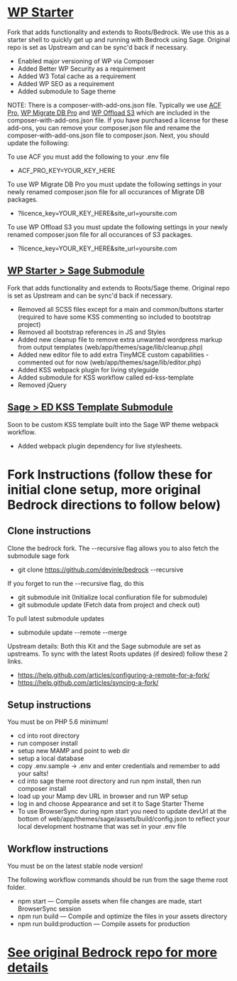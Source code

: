 # [WP Starter](https://github.com/devinle/bedrock)

Fork that adds functionality and extends to Roots/Bedrock. We use this as a starter shell to quickly get up and running with Bedrock using Sage. Original repo is set as Upstream and can be sync'd back if necessary.

* Enabled major versioning of WP via Composer
* Added Better WP Security as a requirement
* Added W3 Total cache as a requirement
* Added WP SEO as a requirement
* Added submodule to Sage theme

NOTE: There is a composer-with-add-ons.json file. Typically we use [ACF Pro](https://www.advancedcustomfields.com/), [WP Migrate DB Pro](https://deliciousbrains.com/wp-migrate-db-pro/) and [WP Offload S3](https://deliciousbrains.com/wp-offload-s3/) which are included in the composer-with-add-ons.json file. If you have purchased a license for these add-ons, you can remove your composer.json file and rename the composer-with-add-ons.json file to composer.json. Next, you should update the following:

To use ACF you must add the following to your .env file

* ACF_PRO_KEY=YOUR_KEY_HERE

To use WP Migrate DB Pro you must update the following settings in your newly renamed composer.json file for all occurances of Migrate DB packages.
* ?licence_key=YOUR_KEY_HERE&site_url=yoursite.com

To use WP Offload S3 you must update the following settings in your newly renamed composer.json file for all occurances of S3 packages.
* ?licence_key=YOUR_KEY_HERE&site_url=yoursite.com

## [WP Starter > Sage Submodule](https://github.com/devinle/sage)

Fork that adds functionality and extends to Roots/Sage theme. Original repo is set as Upstream and can be sync'd back if necessary.

* Removed all SCSS files except for a main and common/buttons starter (required to have some KSS commenting so included to bootstrap project)
* Removed all bootstrap references in JS and Styles
* Added new cleanup file to remove extra unwanted wordpress markup from output templates (web/app/themes/sage/lib/cleanup.php)
* Added new editor file to add extra TinyMCE custom capabilities - commented out for now (web/app/themes/sage/lib/editor.php)
* Added KSS webpack plugin for living styleguide
* Added submodule for KSS workflow called ed-kss-template
* Removed jQuery

## [Sage > ED KSS Template Submodule](https://dleggett@bitbucket.org/enginedigital/ed-kss-template.git)

Soon to be custom KSS template built into the Sage WP theme webpack workflow.

* Added webpack plugin dependency for live stylesheets.

# Fork Instructions (follow these for initial clone setup, more original Bedrock directions to follow below)

## Clone instructions

Clone the bedrock fork. The --recursive flag allows you to also fetch the submodule sage fork

* git clone https://github.com/devinle/bedrock --recursive

If you forget to run the --recursive flag, do this

* git submodule init (Initialize local confiuration file for submodule)
* git submodule update (Fetch data from project and check out)

To pull latest submodule updates

* submodule update --remote --merge

Upstream details: Both this Kit and the Sage submodule are set as upstreams. To sync with the latest Roots updates (if desired) follow these 2 links.

* https://help.github.com/articles/configuring-a-remote-for-a-fork/
* https://help.github.com/articles/syncing-a-fork/

## Setup instructions

You must be on PHP 5.6 minimum!

* cd into root directory
* run composer install
* setup new MAMP and point to web dir
* setup a local database
* copy .env.sample -> .env and enter credentials and remember to add your salts!
* cd into sage theme root directory and run npm install, then run composer install
* load up your Mamp dev URL in browser and run WP setup
* log in and choose Appearance and set it to Sage Starter Theme
* To use BrowserSync during npm start you need to update devUrl at the bottom of web/app/themes/sage/assets/build/config.json to reflect your local development hostname that was set in your .env file

## Workflow instructions

You must be on the latest stable node version!

The following workflow commands should be run from the sage theme root folder.

* npm start — Compile assets when file changes are made, start BrowserSync session
* npm run build — Compile and optimize the files in your assets directory
* npm run build:production — Compile assets for production

# [See original Bedrock repo for more details](https://roots.io/bedrock/)
